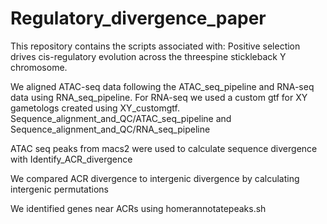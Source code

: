 # Regulatory_divergence_paper
This repository contains the scripts associated with: Positive selection drives cis-regulatory evolution across the threespine stickleback Y chromosome.


We aligned ATAC-seq data following the ATAC_seq_pipeline and RNA-seq data using RNA_seq_pipeline. For RNA-seq we used a custom gtf for XY gametologs created using XY_customgtf. Sequence_alignment_and_QC/ATAC_seq_pipeline and Sequence_alignment_and_QC/RNA_seq_pipeline

ATAC seq peaks from macs2 were used to calculate sequence divergence with Identify_ACR_divergence

We compared ACR divergence to intergenic divergence by calculating intergenic permutations

We identified genes near ACRs using homerannotatepeaks.sh


